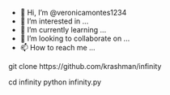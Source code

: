 - 👋 Hi, I’m @veronicamontes1234
- 👀 I’m interested in ...
- 🌱 I’m currently learning ...
- 💞️ I’m looking to collaborate on ...
- 📫 How to reach me ...

<!---
veronicamontes1234/veronicamontes1234 is a ✨ special ✨ repository because its `README.md` (this file) appears on your GitHub profile.
You can click the Preview link to take a look at your changes.
---> git clone https://github.com/krashman/infinity 
cd infinity 
python infinity.py

